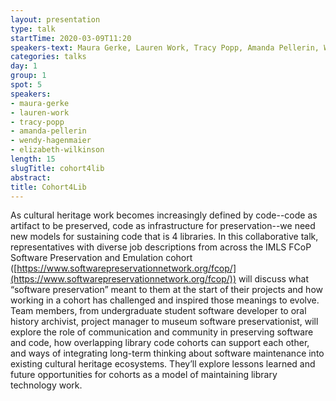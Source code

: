 ```yaml
---
layout: presentation
type: talk
startTime: 2020-03-09T11:20
speakers-text: Maura Gerke, Lauren Work, Tracy Popp, Amanda Pellerin, Wendy Hagenmaier, Elizabeth Wilkinson
categories: talks
day: 1
group: 1
spot: 5
speakers:
- maura-gerke
- lauren-work
- tracy-popp
- amanda-pellerin
- wendy-hagenmaier
- elizabeth-wilkinson
length: 15
slugTitle: cohort4lib
abstract:
title: Cohort4Lib
---
```

As cultural heritage work becomes increasingly defined by code--code as artifact to be preserved, code as infrastructure for preservation--we need new models for sustaining code that is 4 libraries. In this collaborative talk, representatives with diverse job descriptions from across the IMLS FCoP Software Preservation and Emulation cohort ([https://www.softwarepreservationnetwork.org/fcop/](https://www.softwarepreservationnetwork.org/fcop/)) will discuss what “software preservation” meant to them at the start of their projects and how working in a cohort has challenged and inspired those meanings to evolve. Team members, from undergraduate student software developer to oral history archivist, project manager to museum software preservationist, will explore the role of communication and community in preserving software and code, how overlapping library code cohorts can support each other, and ways of integrating long-term thinking about software maintenance into existing cultural heritage ecosystems. They’ll explore lessons learned and future opportunities for cohorts as a model of maintaining library technology work.
